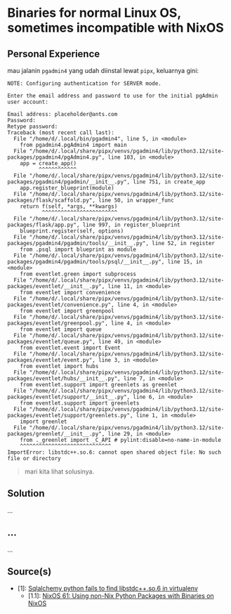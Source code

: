 # Binaries for normal Linux OS, sometimes incompatible with NixOS

## Personal Experience

mau jalanin `pgadmin4` yang udah diinstal lewat `pipx`, keluarnya gini:

```
NOTE: Configuring authentication for SERVER mode.

Enter the email address and password to use for the initial pgAdmin user account:

Email address: placeholder@ants.com
Password: 
Retype password:
Traceback (most recent call last):
  File "/home/d/.local/bin/pgadmin4", line 5, in <module>
    from pgadmin4.pgAdmin4 import main
  File "/home/d/.local/share/pipx/venvs/pgadmin4/lib/python3.12/site-packages/pgadmin4/pgAdmin4.py", line 103, in <module>
    app = create_app()
          ^^^^^^^^^^^^
  File "/home/d/.local/share/pipx/venvs/pgadmin4/lib/python3.12/site-packages/pgadmin4/pgadmin/__init__.py", line 751, in create_app
    app.register_blueprint(module)
  File "/home/d/.local/share/pipx/venvs/pgadmin4/lib/python3.12/site-packages/flask/scaffold.py", line 50, in wrapper_func
    return f(self, *args, **kwargs)
           ^^^^^^^^^^^^^^^^^^^^^^^^
  File "/home/d/.local/share/pipx/venvs/pgadmin4/lib/python3.12/site-packages/flask/app.py", line 997, in register_blueprint
    blueprint.register(self, options)
  File "/home/d/.local/share/pipx/venvs/pgadmin4/lib/python3.12/site-packages/pgadmin4/pgadmin/tools/__init__.py", line 52, in register
    from .psql import blueprint as module
  File "/home/d/.local/share/pipx/venvs/pgadmin4/lib/python3.12/site-packages/pgadmin4/pgadmin/tools/psql/__init__.py", line 15, in <module>
    from eventlet.green import subprocess
  File "/home/d/.local/share/pipx/venvs/pgadmin4/lib/python3.12/site-packages/eventlet/__init__.py", line 11, in <module>
    from eventlet import convenience
  File "/home/d/.local/share/pipx/venvs/pgadmin4/lib/python3.12/site-packages/eventlet/convenience.py", line 4, in <module>
    from eventlet import greenpool
  File "/home/d/.local/share/pipx/venvs/pgadmin4/lib/python3.12/site-packages/eventlet/greenpool.py", line 4, in <module>
    from eventlet import queue
  File "/home/d/.local/share/pipx/venvs/pgadmin4/lib/python3.12/site-packages/eventlet/queue.py", line 49, in <module>
    from eventlet.event import Event
  File "/home/d/.local/share/pipx/venvs/pgadmin4/lib/python3.12/site-packages/eventlet/event.py", line 3, in <module>
    from eventlet import hubs
  File "/home/d/.local/share/pipx/venvs/pgadmin4/lib/python3.12/site-packages/eventlet/hubs/__init__.py", line 7, in <module>
    from eventlet.support import greenlets as greenlet
  File "/home/d/.local/share/pipx/venvs/pgadmin4/lib/python3.12/site-packages/eventlet/support/__init__.py", line 6, in <module>
    from eventlet.support import greenlets
  File "/home/d/.local/share/pipx/venvs/pgadmin4/lib/python3.12/site-packages/eventlet/support/greenlets.py", line 1, in <module>
    import greenlet
  File "/home/d/.local/share/pipx/venvs/pgadmin4/lib/python3.12/site-packages/greenlet/__init__.py", line 29, in <module>
    from ._greenlet import _C_API # pylint:disable=no-name-in-module
    ^^^^^^^^^^^^^^^^^^^^^^^^^^^^^
ImportError: libstdc++.so.6: cannot open shared object file: No such file or directory
```

> mari kita lihat solusinya.

## Solution

...

## ...

...

## Source(s)

- [1]: [Sqlalchemy python fails to find libstdc++.so.6 in virtualenv](https://discourse.nixos.org/t/sqlalchemy-python-fails-to-find-libstdc-so-6-in-virtualenv/38153)
  - [1.1]: [NixOS 61: Using non-Nix Python Packages with Binaries on NixOS](https://github.com/mcdonc/.nixconfig/blob/e7885ad18b7980f221e59a21c91b8eb02795b541/videos/pydev/script.rst)
